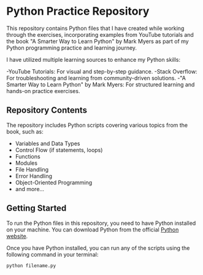 # Python Practice Repository

This repository contains Python files that I have created while working through the exercises, incorporating examples from YouTube tutorials and the book "A Smarter Way to Learn Python" by Mark Myers as part of my Python programming practice and learning journey.

I have utilized multiple learning sources to enhance my Python skills:

-YouTube Tutorials: For visual and step-by-step guidance.
-Stack Overflow: For troubleshooting and learning from community-driven solutions.
-"A Smarter Way to Learn Python" by Mark Myers: For structured learning and hands-on practice exercises.

## Repository Contents

The repository includes Python scripts covering various topics from the book, such as:

- Variables and Data Types
- Control Flow (if statements, loops)
- Functions
- Modules
- File Handling
- Error Handling
- Object-Oriented Programming
- and more...

## Getting Started

To run the Python files in this repository, you need to have Python installed on your machine. You can download Python from the official [Python website](https://www.python.org/).

Once you have Python installed, you can run any of the scripts using the following command in your terminal:

```sh
python filename.py
